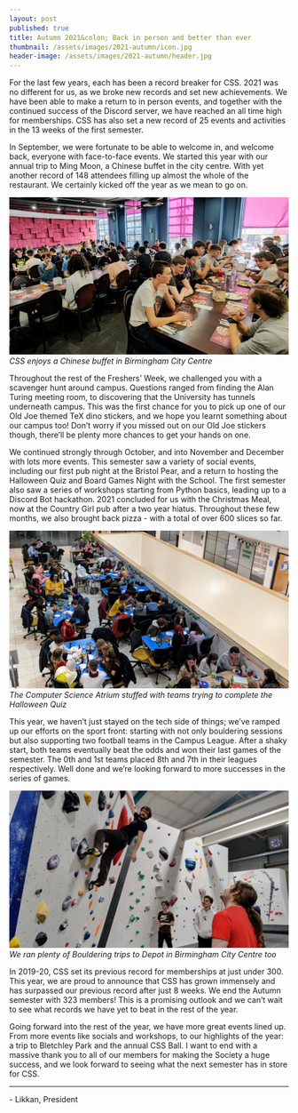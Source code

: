 ```yaml
---
layout: post
published: true
title: Autumn 2021&colon; Back in person and better than ever
thumbnail: /assets/images/2021-autumn/icon.jpg
header-image: /assets/images/2021-autumn/header.jpg
---
```


For the last few years, each has been a record breaker for CSS. 2021 was no different for us, as we broke new records and set new achievements. We have been able to make a return to in person events, and together with the continued success of the Discord server, we have reached an all time high for memberships. CSS has also set a new record of 25 events and activities in the 13 weeks of the first semester. 

In September, we were fortunate to be able to welcome in, and welcome back, everyone with face-to-face events. We started this year with our annual trip to Ming Moon, a Chinese buffet in the city centre. With yet another record of 148 attendees filling up almost the whole of the restaurant. We certainly kicked off the year as we mean to go on. 

![CSS at Ming Moon](/assets/images/2021-autumn/mingmoon.jpg)
_CSS enjoys a Chinese buffet in Birmingham City Centre_

Throughout the rest of the Freshers’ Week, we challenged you with a scavenger hunt around campus. Questions ranged from finding the Alan Turing meeting room, to discovering that the University has tunnels underneath campus. This was the first chance for you to pick up one of our Old Joe themed TeX dino stickers, and we hope you learnt something about our campus too! Don’t worry if you missed out on our Old Joe stickers though, there’ll be plenty more chances to get your hands on one. 

We continued strongly through October, and into November and December with lots more events. This semester saw a variety of social events, including our first pub night at the Bristol Pear, and a return to hosting the Halloween Quiz and Board Games Night with the School. The first semester also saw a series of workshops starting from Python basics, leading up to a Discord Bot hackathon. 2021 concluded for us with the Christmas Meal, now at the Country Girl pub after a two year hiatus. Throughout these few months, we also brought back pizza - with a total of over 600 slices so far.

![Halloween Quiz](/assets/images/2021-autumn/halloween.jpg)
_The Computer Science Atrium stuffed with teams trying to complete the Halloween Quiz_

This year, we haven’t just stayed on the tech side of things; we’ve ramped up our efforts on the sport front: starting with not only bouldering sessions but also supporting two football teams in the Campus League. After a shaky start, both teams eventually beat the odds and won their last games of the semester. The 0th and 1st teams placed 8th and 7th in their leagues respectively. Well done and we’re looking forward to more successes in the series of games.

![CSS at Bouldering](/assets/images/2021-autumn/bouldering.jpg)
_We ran plenty of Bouldering trips to Depot in Birmingham City Centre too_

In 2019-20, CSS set its previous record for memberships at just under 300. This year, we are proud to announce that CSS has grown immensely and has surpassed our previous record after just 8 weeks. We end the Autumn semester with 323 members! This is a promising outlook and we can’t wait to see what records we have yet to beat in the rest of the year. 

Going forward into the rest of the year, we have more great events lined up. From more events like socials and workshops, to our highlights of the year: a trip to Bletchley Park and the annual CSS Ball. I want to end with a massive thank you to all of our members for making the Society a huge success, and we look forward to seeing what the next semester has in store for CSS.

---
\- Likkan, President
